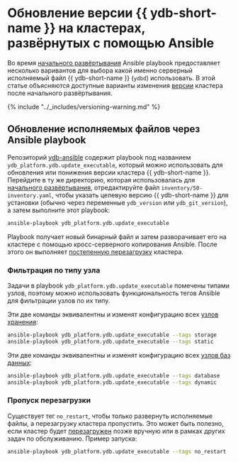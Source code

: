 # Обновление версии {{ ydb-short-name }} на кластерах, развёрнутых с помощью Ansible

Во время [начального развёртывания](initial-deployment.md) Ansible playbook предоставляет несколько варивантов для выбора какой именно серверный исполняемый файл {{ ydb-short-name }} (`ydbd`) использовать. В этой статье объясняются доступные варианты изменения [версии](../../../downloads/index.md) кластера после начального развёртывания.

{% include "../_includes/versioning-warning.md" %}

## Обновление исполняемых файлов через Ansible playbook

Репозиторий [ydb-ansible](https://github.com/ydb-platform/ydb-ansible) содержит playbook под названием `ydb_platform.ydb.update_executable`, который можно использовать для обновления или понижения версии кластера {{ ydb-short-name }}. Перейдите в ту же директорию, которая использовалась для [начального развёртывания](initial-deployment.md), отредактируйте файл `inventory/50-inventory.yaml`, чтобы указать целевую версию {{ ydb-short-name }} для установки (обычно через переменные `ydb_version` или `ydb_git_version`), а затем выполните этот playbook:

```bash
ansible-playbook ydb_platform.ydb.update_executable
```

Playbook получает новый бинарный файл и затем разворачивает его на кластере с помощью кросс-серверного копирования Ansible. После этого он выполняет [постепенную перезагрузку](restart.md) кластера.

### Фильтрация по типу узла

Задачи в playbook `ydb_platform.ydb.update_executable` помечены типами узлов, поэтому можно использовать функциональность тегов Ansible для фильтрации узлов по их типу.

Эти две команды эквивалентны и изменят конфигурацию всех [узлов хранения](../../../concepts/glossary.md#storage-node):

```bash
ansible-playbook ydb_platform.ydb.update_executable --tags storage
ansible-playbook ydb_platform.ydb.update_executable --tags static
```

Эти две команды эквивалентны и изменят конфигурацию всех [узлов баз данных](../../../concepts/glossary.md#database-node):

```bash
ansible-playbook ydb_platform.ydb.update_executable --tags database
ansible-playbook ydb_platform.ydb.update_executable --tags dynamic
```

### Пропуск перезагрузки

Существует тег `no_restart`, чтобы только развернуть исполняемые файлы, а перезагрузку кластера пропустить. Это может быть полезно, если кластер будет [перезагружен](restart.md) позже вручную или в рамках других задач по обслуживанию. Пример запуска:

```bash
ansible-playbook ydb_platform.ydb.update_executable --tags no_restart
```